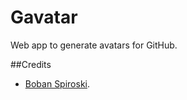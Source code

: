 # Gavatar
Web app to generate avatars for GitHub.

##Credits
* [Boban Spiroski](https://github.com/0x000).